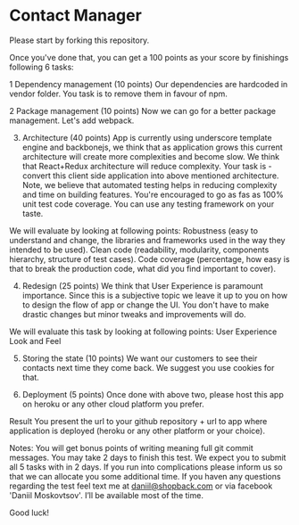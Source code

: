 Contact Manager
========================

Please start by forking this repository.

Once you've done that, you can get a 100 points as your score by finishings following 6 tasks:

1 Dependency management (10 points)
Our dependencies are hardcoded in vendor folder. You task is to remove them in favour of npm.

2 Package management (10 points)
Now we can go for a better package management. Let's add webpack.

3. Architecture (40 points)
App is currently using underscore template engine and backbonejs, we think that as application grows this current architecture will create more complexities and become slow. We think that React+Redux architecture will reduce complexity.
Your task is - convert this client side application into above mentioned architecture. Note, we believe that automated testing helps in reducing complexity and time on building features. You're encouraged to go as fas as 100% unit test code coverage. You can use any testing framework on your taste.

We will evaluate by looking at following points:
Robustness (easy to understand and change, the libraries and frameworks used in the way they intended to be used).
Clean code (readability, modularity, components hierarchy, structure of test cases).
Code coverage (percentage, how easy is that to break the production code, what did you find important to cover).

4. Redesign (25 points)
We think that User Experience is paramount importance. Since this is a subjective topic we leave it up to you on how to design the flow of app or change the UI. You don't have to make drastic changes but minor tweaks and improvements will do.

We will evaluate this task by looking at following points:
User Experience
Look and Feel

5. Storing the state (10 points)
We want our customers to see their contacts next time they come back. We suggest you use cookies for that.

6. Deployment (5 points)
Once done with above two, please host this app on heroku or any other cloud platform you prefer.

Result
You present the url to your github repository + url to app where application is deployed (heroku or any other platform or your choice).

Notes:
You will get bonus points of writing meaning full git commit messages.
You may take 2 days to finish this test. We expect you to submit all 5 tasks with in 2 days. If you run into complications please inform us so that we can allocate you some additional time.
If you haven any questions regarding the test feel text me at daniil@shopback.com or via facebook 'Daniil Moskovtsov'. I’ll be available most of the time.

Good luck!
